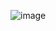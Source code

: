 ![image](https://github.com/Imayagmb/Langing-Page-Lanchonete/assets/129901845/6e795ed5-8adb-410f-932c-706fd1eaf11b)
